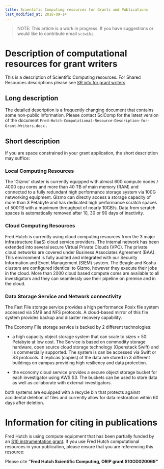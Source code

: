 ```yaml
---
title: Scientific Computing resources for Grants and Publications
last_modified_at: 2018-09-14
---
```


>NOTE: This article is a work in progress. If you have suggestions or would like to contribute email `sciwiki`.  


# Description of computational resources for grant writers

This is a description of Scientific Computing resources. For Shared Resources descriptions please see [SR info for grant writers](https://sharedresources.fredhutch.org/grant-writers#cf-922)

## Long description

The detailed description is a frequently changing document that contains some non-public information. Please contact SciComp for the latest version of the document `Fred-Hutch-Computational-Resource-Description-for-Grant-Writers.docx` .

## Short description

If you are space constrained in your grant application, the short description may suffice:  

### Local Computing Resources

The 'Gizmo' cluster is currently equipped with almost 600 compute nodes / 4000 cpu cores and more than 40 TB of main memory (RAM) and connected to a fully redundant high performance storage system via 100G networking equipment. Gizmo can directly access a storage capacity of more than 3 Petabyte and has dedicated high performance scratch spaces of 500TB with a maximum throughput of nearly 10GB/s. Data from scratch spaces is automatically removed after 10, 30 or 90 days of inactivity.

### Cloud Computing Resources 

Fred Hutch is currently using cloud computing resources from the 3 major infrastructure (IaaS) cloud service providers. The internal network has been extended into several secure Virtual Private Clouds (VPC). The private cloud networks are covered under Business Associates Agreement (BAA). This environment is fully audited and integrated with our Security Information and Event Management (SIEM) system.
The Beagle and Koshu clusters are configured identical to Gizmo, however they execute their jobs in the cloud. More than 2000 cloud based compute cores are available to all investigators and they can seamlessly use their pipeline on premise and in the cloud.

### Data Storage Service and Network connectivity  

The Fast File storage service provides a high performance Posix file system accessed via SMB and NFS protocols. A cloud-based mirror of this file system provides backup and disaster recovery capability.  

The Economy File storage service is backed by 2 different technologies: 

- a high capacity object storage system that can scale to sizes > 50 Petabyte at low cost. The Service is based on commodity storage hardware, open source cloud storage technology (Openstack Swift) and is commercially supported. The system is can be accessed via Swift or S3 protocols. 3 replicas (copies) of the data are stored in 3 different buildings on campus providing high resiliency and data protection.

- the economy cloud service provides a secure object storage bucket for each investigator using AWS S3. The buckets can be used to store data as well as collaborate with external investigators.

both systems are equipped with a recycle bin that protects against accidental deletion of files and currently allow for data restoration within 60 days after deletion.


# Information for citing in publications

Fred Hutch is using compute equipment that has been partially funded by an [S10 instrumentation grant](https://orip.nih.gov/construction-and-instruments/s10-instrumentation-programs). If you use Fred Hutch computational resources in your publication, please ensure that you are referencing this resource:

Please cite **"Fred Hutch Scientific Computing, ORIP grant S10OD020069"**
